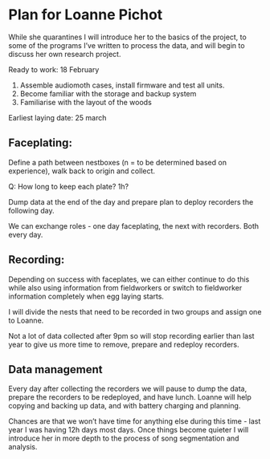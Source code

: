 # Plan for Loanne Pichot



While she quarantines I will introduce her to the basics of the project, to some of the programs I’ve written to process the data, and will begin to discuss her own research project.

Ready to work: 18 February

1. Assemble audiomoth cases, install firmware and test all units.
2. Become familiar with the storage and backup system
3. Familiarise  with the layout of the woods

Earliest laying date: 25 march

## Faceplating:

Define a path between nestboxes (n = to be determined based on experience), walk back to origin and collect. 

Q: How long to keep each plate? 1h?

Dump data at the end of the day and prepare plan to deploy recorders the following day.

We can exchange roles - one day faceplating, the next with recorders. Both every day.

## Recording:

Depending on success with faceplates, we can either continue to do this while also using information from fieldworkers or switch to fieldworker information completely when egg laying starts.

I will divide the nests that need to be recorded in two groups and assign one to Loanne. 

Not a lot of data collected after 9pm so will stop recording earlier than last year to give us more time to remove, prepare and redeploy recorders.

## Data management

Every day after collecting the recorders we will pause to dump the data, prepare the recorders to be redeployed, and have lunch. Loanne will help copying and backing up data, and with battery charging and planning.



Chances are that we won’t have time for anything else during this time - last year I was having 12h days most days. Once things become quieter I will introduce her in more depth to the process of song segmentation and analysis.
